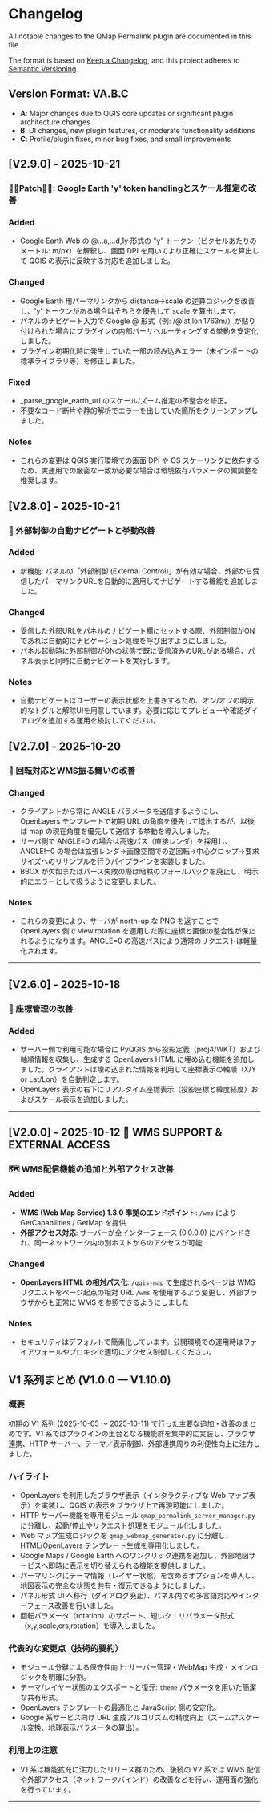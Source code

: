 # Changelog

All notable changes to the QMap Permalink plugin are documented in this file.

The format is based on [Keep a Changelog](https://keepachangelog.com/en/1.0.0/),
and this project adheres to [Semantic Versioning](https://semver.org/spec/v2.0.0.html).

## Version Format: VA.B.C

- **A**: Major changes due to QGIS core updates or significant plugin architecture changes
- **B**: UI changes, new plugin features, or moderate functionality additions
- **C**: Profile/plugin fixes, minor bug fixes, and small improvements

## [V2.9.0] - 2025-10-21

### Patch: Google Earth 'y' token handlingとスケール推定の改善

### Added
- Google Earth Web の @...a,...d,1y 形式の "y" トークン（ピクセルあたりのメートル: m/px）を解釈し、画面 DPI を用いてより正確にスケールを算出して QGIS の表示に反映する対応を追加しました。

### Changed
- Google Earth 用パーマリンクから distance->scale の逆算ロジックを改善し、'y' トークンがある場合はそちらを優先して scale を算出します。
- パネルのナビゲート入力で Google @ 形式（例: /@lat,lon,1763m/）が貼り付けられた場合にプラグインの内部パーサへルーティングする挙動を安定化しました。
- プラグイン初期化時に発生していた一部の読み込みエラー（未インポートの標準ライブラリ等）を修正しました。

### Fixed
- _parse_google_earth_url のスケール/ズーム推定の不整合を修正。
- 不要なコード断片や静的解析でエラーを出していた箇所をクリーンアップしました。

### Notes
- これらの変更は QGIS 実行環境での画面 DPI や OS スケーリングに依存するため、実運用での厳密な一致が必要な場合は環境依存パラメータの微調整を推奨します。

## [V2.8.0] - 2025-10-21

### 🔁 外部制御の自動ナビゲートと挙動改善

### Added
- 新機能: パネルの「外部制御 (External Control)」が有効な場合、外部から受信したパーマリンクURLを自動的に適用してナビゲートする機能を追加しました。

### Changed
- 受信した外部URLをパネルのナビゲート欄にセットする際、外部制御がONであれば自動的にナビゲーション処理を呼び出すようにしました。
- パネル起動時に外部制御がONの状態で既に受信済みのURLがある場合、パネル表示と同時に自動ナビゲートを実行します。

### Notes
- 自動ナビゲートはユーザーの表示状態を上書きするため、オン/オフの明示的なトグルと解除UIを用意しています。必要に応じてプレビューや確認ダイアログを追加する運用を検討してください。

## [V2.7.0] - 2025-10-20

### 🔁 回転対応とWMS振る舞いの改善

### Changed
- クライアントから常に ANGLE パラメータを送信するようにし、OpenLayers テンプレートで初期 URL の角度を優先して送出するが、以後は map の現在角度を優先して送信する挙動を導入しました。
- サーバ側で ANGLE=0 の場合は高速パス（直接レンダ）を採用し、ANGLE!=0 の場合は拡張レンダ→画像空間での逆回転→中心クロップ→要求サイズへのリサンプルを行うパイプラインを実装しました。
- BBOX が欠如またはパース失敗の際は暗黙のフォールバックを廃止し、明示的にエラーとして扱うように変更しました。

### Notes
- これらの変更により、サーバが north-up な PNG を返すことで OpenLayers 側で view.rotation を適用した際に座標と画像の整合性が保たれるようになります。ANGLE=0 の高速パスにより通常のリクエストは軽量化されます。

---

## [V2.6.0] - 2025-10-18

### 🧭 座標管理の改善

### Added
- サーバー側で利用可能な場合に PyQGIS から投影定義（proj4/WKT）および軸順情報を収集し、生成する OpenLayers HTML に埋め込む機能を追加しました。クライアントは埋め込まれた情報を利用して座標表示の軸順（X/Y or Lat/Lon）を自動判定します。
- OpenLayers 表示の右下にリアルタイム座標表示（投影座標と緯度経度）およびスケール表示を追加しました。
---

## [V2.0.0] - 2025-10-12 🎉 WMS SUPPORT & EXTERNAL ACCESS

### 🗺️ WMS配信機能の追加と外部アクセス改善

### Added
- **WMS (Web Map Service) 1.3.0 準拠のエンドポイント**: `/wms` により GetCapabilities / GetMap を提供
- **外部アクセス対応**: サーバーが全インターフェース (0.0.0.0) にバインドされ、同一ネットワーク内の別ホストからのアクセスが可能

### Changed
- **OpenLayers HTML の相対パス化**: `/qgis-map` で生成されるページは WMS リクエストをページ起点の相対 URL `/wms` を使用するよう変更し、外部ブラウザからも正常に WMS を参照できるようにしました

### Notes
- セキュリティはデフォルトで簡素化しています。公開環境での運用時はファイアウォールやプロキシで適切にアクセス制御してください。


## V1 系列まとめ (V1.0.0 — V1.10.0)

### 概要
初期の V1 系列 (2025-10-05 〜 2025-10-11) で行った主要な追加・改善のまとめです。V1 系ではプラグインの土台となる機能群を集中的に実装し、ブラウザ連携、HTTP サーバー、テーマ／表示制御、外部連携周りの利便性向上に注力しました。

### ハイライト
- OpenLayers を利用したブラウザ表示（インタラクティブな Web マップ表示）を実装し、QGIS の表示をブラウザ上で再現可能にしました。
- HTTP サーバー機能を専用モジュール `qmap_permalink_server_manager.py` に分離し、起動/停止やリクエスト処理をモジュール化しました。
- Web マップ生成ロジックを `qmap_webmap_generator.py` に分離し、HTML/OpenLayers テンプレート生成を専用化しました。
- Google Maps / Google Earth へのワンクリック連携を追加し、外部地図サービスへ即時に表示を切り替えられる機能を提供しました。
- パーマリンクにテーマ情報（レイヤー状態）を含めるオプションを導入し、地図表示の完全な状態を共有・復元できるようにしました。
- パネル形式 UI へ移行（ダイアログ廃止）、パネル内での多言語対応やインターフェース改善を行いました。
- 回転パラメータ（rotation）のサポート、短いクエリパラメータ形式（x,y,scale,crs,rotation）を導入しました。

### 代表的な変更点（技術的要約）
- モジュール分離による保守性向上: サーバー管理・WebMap 生成・メインロジックを明確に分割。
- テーマ/レイヤー状態のエクスポートと復元: `theme` パラメータを用いた簡潔な共有形式。
- OpenLayers テンプレートの最適化と JavaScript 側の安定化。
- Google 系サービス向け URL 生成アルゴリズムの精度向上（ズーム⇄スケール変換、地球表示パラメータの算出）。

### 利用上の注意
- V1 系は機能拡充に注力したリリース群のため、後続の V2 系では WMS 配信や外部アクセス（ネットワークバインド）の改善などを行い、運用面の強化を行っています。

---
